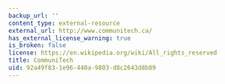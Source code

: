 ```yaml
---
backup_url: ''
content_type: external-resource
external_url: http://www.communitech.ca/
has_external_license_warning: true
is_broken: false
license: https://en.wikipedia.org/wiki/All_rights_reserved
title: CommuniTech
uid: 92a49f83-1e96-440a-9803-d8c2643d8b89
---
```

